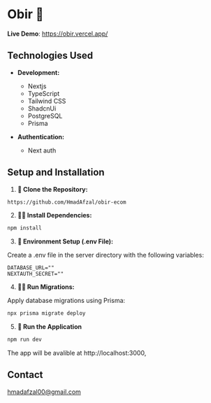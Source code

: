 # Obir 👟

**Live Demo**: https://obir.vercel.app/



## Technologies Used

- **Development:**
  - Nextjs
  - TypeScript
  - Tailwind CSS
  - ShadcnUi
  - PostgreSQL
  - Prisma


- **Authentication:**
  - Next auth


## Setup and Installation

1. **🌌 Clone the Repository:**

```bash
https://github.com/HmadAfzal/obir-ecom
```


2. **👨‍💻 Install Dependencies:**


```bash
npm install
```

3. **📄 Environment Setup (.env File):**

Create a .env file in the server directory with the following variables:

```env
DATABASE_URL=""
NEXTAUTH_SECRET=""
```

4. **🏃‍♂️ Run Migrations:**

Apply database migrations using Prisma:

```bash
npx prisma migrate deploy
```

5. **🕺 Run the Application**

```bash
npm run dev
```
The app will be avalible at http://localhost:3000, 




## Contact
[hmadafzal00@gmail.com](mailto:hmadafzal00@gmail.com)